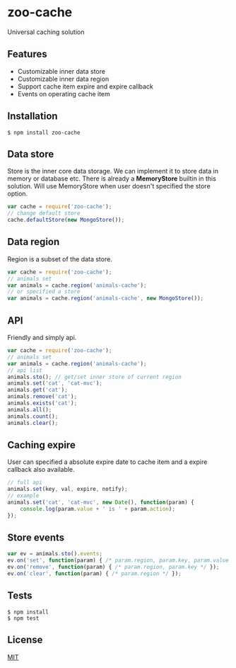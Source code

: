 zoo-cache
=========

Universal caching solution

Features
---------
+ Customizable inner data store
+ Customizable inner data region
+ Support cache item expire and expire callback
+ Events on operating cache item

Installation
-------------

```shell
$ npm install zoo-cache
```

Data store
-----------
Store is the inner core data storage. We can implement it to store data in memory or database etc. There is already a **MemoryStore** builtin in this solution. Will use MemoryStore when user doesn't specified the store option.

```javascript
var cache = require('zoo-cache');
// change default store
cache.defaultStore(new MongoStore());
```

Data region
------------
Region is a subset of the data store. 

```javascript
var cache = require('zoo-cache');
// animals set
var animals = cache.region('animals-cache');
// or specified a store
var animals = cache.region('animals-cache', new MongoStore());
```

API
---------------
Friendly and simply api.

```javascript
var cache = require('zoo-cache');
// animals set
var animals = cache.region('animals-cache');
// api list
animals.sto(); // get/set inner store of current region
animals.set('cat', 'cat-mvc');
animals.get('cat');
animals.remove('cat');
animals.exists('cat');
animals.all();
animals.count();
animals.clear();
```

Caching expire
---------------
User can specified a absolute expire date to cache item and a expire callback also available.

```javascript
// full api
animals.set(key, val, expire, notify);
// example
animals.set('cat', 'cat-mvc', new Date(), function(param) {
    console.log(param.value + ' is ' + param.action);
});
```

Store events
-------

```javascript
var ev = animals.sto().events;
ev.on('set', function(param) { /* param.region, param.key, param.value */ });
ev.on('remove', function(param) { /* param.region, param.key */ });
ev.on('clear', function(param) { /* param.region */ });
```

Tests
-------------

```shell
$ npm install
$ npm test
```

License
--------

[MIT](LICENSE)
